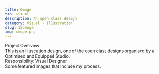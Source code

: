 ```yaml
---
title: Omoge
tab: visual
description: An open class design
category: Visual - Illustration
slug: 15omoge
img: omoge.png
---
```


<div class="lg:p-4 pt-4 mb-4 text-pryColor font-bold text-2xl lg:text-4xl">
  Project Overview
</div>

<div class="lg:p-4 mb-4 leading-9">
This is an illustration design, one of the open class designs organised by a Optimised and Equipped Studio.
<div class="pt-4 ">
 <span class = "text-pryColor font-bold"> Responsibility:</span> Visual Designer
</div>
</div>

<div class=" pt-4 lg:p-4 mb-4 leading-9">
Some featured images that include my process.
</div>

   <div class="mt-14">
    <div><dynamic-image filename="omoge2 (1).png"></dynamic-image> </div>
        <div class ="mt-14"><dynamic-image filename="omoge3.png"></dynamic-image> </div>
                <div class ="mt-14"><dynamic-image filename="omoge2.jpeg"></dynamic-image> </div>
  </div>
